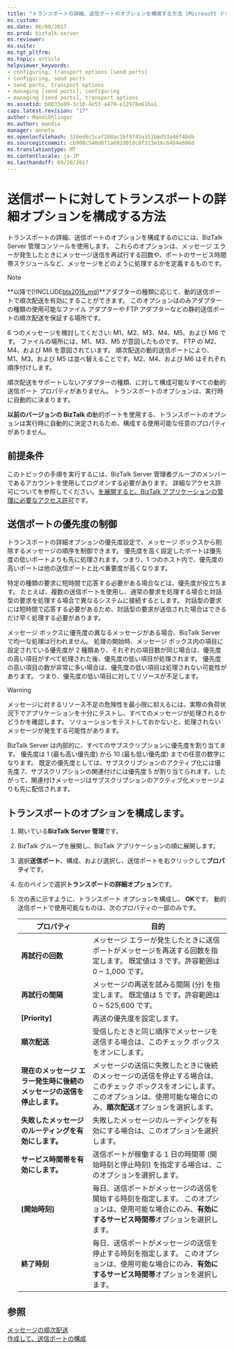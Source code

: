 ```yaml
---
title: "トランスポートの詳細、送信ポートのオプションを構成する方法 |Microsoft ドキュメント"
ms.custom: 
ms.date: 06/08/2017
ms.prod: biztalk-server
ms.reviewer: 
ms.suite: 
ms.tgt_pltfrm: 
ms.topic: article
helpviewer_keywords:
- configuring, transport options [send ports]
- configuring, send ports
- send ports, transport options
- managing [send ports], configuring
- managing [send ports], transport options
ms.assetid: b0033e09-3c18-4e53-a470-e12978e61ba1
caps.latest.revision: "17"
author: MandiOhlinger
ms.author: mandia
manager: anneta
ms.openlocfilehash: 320ed6c1caf288ac1bf9745a351bbd53a46f48db
ms.sourcegitcommit: cb908c540d8f1a692d01dc8f313e16cb4b4e696d
ms.translationtype: MT
ms.contentlocale: ja-JP
ms.lasthandoff: 09/20/2017
---
```

# <a name="how-to-configure-transport-advanced-options-for-a-send-port"></a>送信ポートに対してトランスポートの詳細オプションを構成する方法
トランスポートの詳細、送信ポートのオプションを構成するのにには、BizTalk Server 管理コンソールを使用します。 これらのオプションは、メッセージ エラーが発生したときにメッセージ送信を再試行する回数や、ポートのサービス時間帯スケジュールなど、メッセージをどのように処理するかを定義するものです。  
  
> [!NOTE]
> **以降で[!INCLUDE[bts2016_md](../includes/bts2016-md.md)]**アダプターの種類に応じて、動的送信ポートで順次配送を有効にすることができます。 このオプションはのみアダプターの種類の使用可能なファイル アダプターや FTP アダプターなどの静的送信ポートの順次配送を保証する場所です。
> 
> 6 つのメッセージを検討してください: M1、M2、M3、M4、M5、および M6 です。 ファイルの場所には、M1、M3、M5 が意図したものです。 FTP の M2、M4、および M6 を意図されています。 順次配送の動的送信ポートにより、M1、M3、および M5 は並べ替えることです。M2、M4、および M6 はそれぞれ順序付けします。 
> 
> 順次配送をサポートしないアダプターの種類、に対して構成可能なすべての動的送信ポート プロパティがありません。 トランスポートのオプションは、実行時に自動的に決まります。  
>
> **以前のバージョンの BizTalk の**動的ポートを使用する、トランスポートのオプションは実行時に自動的に決定されるため、構成する使用可能な任意のプロパティがありません。

  
## <a name="prerequisites"></a>前提条件  
 このトピックの手順を実行するには、BizTalk Server 管理者グループのメンバーであるアカウントを使用してログオンする必要があります。 詳細なアクセス許可についてを参照してください。[を展開すると、BizTalk アプリケーションの管理に必要なアクセス許可](../core/permissions-required-for-deploying-and-managing-a-biztalk-application.md)です。  
  
## <a name="controlling-send-port-priority"></a>送信ポートの優先度の制御  
 トランスポートの詳細オプションの優先度設定で、メッセージ ボックスから削除するメッセージの順序を制御できます。 優先度を高く設定したポートは優先度の低いポートよりも先に処理されます。つまり、1 つのホスト内で、優先度の高いポートは他の送信ポートと比べ重要度が高くなります。  
  
 特定の種類の要求に短時間で応答する必要がある場合などは、優先度が役立ちます。 たとえば、複数の送信ポートを使用し、通常の要求を処理する場合と対話型の要求を処理する場合で異なるシステムに接続するとします。 対話型の要求には短時間で応答する必要があるため、対話型の要求が送信された場合はできるだけ早く処理する必要があります。  
  
 メッセージ ボックスに優先度の異なるメッセージがある場合、BizTalk Server で均一な処理は行われません。 処理の開始時、メッセージ ボックス内の項目に設定されている優先度が 2 種類あり、それぞれの項目数が同じ場合は、優先度の高い項目がすべて処理された後、優先度の低い項目が処理されます。 優先度の高い項目の数が非常に多い場合は、優先度の低い項目は処理されない可能性があります。 つまり、優先度の低い項目に対してリソースが不足します。  
  
> [!WARNING]
>  メッセージに対するリソース不足の危険性を最小限に抑えるには、実際の負荷状況下でアプリケーションを十分にテストし、すべてのメッセージが処理されるかどうかを確認します。 ソリューションをテストしておかないと、処理されないメッセージが発生する可能性があります。  
  
 BizTalk Server は内部的に、すべてのサブスクリプションに優先度を割り当てます。 優先度は 1 (最も高い優先度) から 10 (最も低い優先度) までの任意の数字になります。 既定の優先度としては、サブスクリプションのアクティブ化には優先度 7、サブスクリプションの関連付けには優先度 5 が割り当てられます。したがって、関連付けメッセージはサブスクリプションのアクティブ化メッセージよりも先に配信されます。  
  
## <a name="configure-the-transport-options"></a>トランスポートのオプションを構成します。 
  
1.  開いている**BizTalk Server 管理**です。  
  
2.  BizTalk グループを展開し、BizTalk アプリケーションの順に展開します。  
  
3.  選択**送信ポート**、構成、および選択し、送信ポートを右クリックして**プロパティ**です。  
  
4.  左のペインで選択**トランスポートの詳細オプション**です。  
  
5.  次の表に示すように、トランスポート オプションを構成し、 **OK**です。  動的送信ポートで使用可能なものは、次のプロパティの一部のみです。
  
    |プロパティ|目的|  
    |--------------|----------------|  
    |**再試行の回数**|メッセージ エラーが発生したときに送信ポートがメッセージを再送する回数を指定します。 既定値は 3 です。許容範囲は 0 ~ 1,000 です。|  
    |**再試行の間隔**|メッセージの再送を試みる間隔 (分) を指定します。 既定値は 5 です。許容範囲は 0 ~ 525,600 です。|  
    |**[Priority]**|再送の優先度を設定します。|  
    |**順次配送**|受信したときと同じ順序でメッセージを送信する場合は、このチェック ボックスをオンにします。|  
    |**現在のメッセージ エラー発生時に後続のメッセージの送信を停止します。**|メッセージの送信に失敗したときに後続のメッセージの送信を停止する場合は、このチェック ボックスをオンにします。 このオプションは、使用可能な場合にのみ、**順次配送**オプションを選択します。|  
    |**失敗したメッセージのルーティングを有効にします。**|失敗したメッセージのルーティングを有効にする場合は、このオプションを選択します。|  
    |**サービス時間帯を有効にします。**|送信ポートが稼働する 1 日の時間帯 (開始時刻と停止時刻) を指定する場合は、このオプションを選択します。|  
    |**[開始時刻]**|毎日、送信ポートがメッセージの送信を開始する時刻を指定します。 このオプションは、使用可能な場合にのみ、**有効にするサービス時間帯**オプションを選択します。|  
    |**終了時刻**|毎日、送信ポートがメッセージの送信を停止する時刻を指定します。 このオプションは、使用可能な場合にのみ、**有効にするサービス時間帯**オプションを選択します。|  
  
## <a name="see-also"></a>参照  
[メッセージの順次配送](../core/ordered-delivery-of-messages.md)  
 [作成して、送信ポートの構成](../core/creating-and-configuring-send-ports.md)